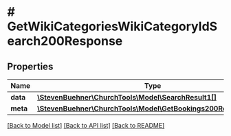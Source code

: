 # # GetWikiCategoriesWikiCategoryIdSearch200Response

## Properties

Name | Type | Description | Notes
------------ | ------------- | ------------- | -------------
**data** | [**\StevenBuehner\ChurchTools\Model\SearchResult1[]**](SearchResult1.md) |  | [optional]
**meta** | [**\StevenBuehner\ChurchTools\Model\GetBookings200ResponseMeta**](GetBookings200ResponseMeta.md) |  | [optional]

[[Back to Model list]](../../README.md#models) [[Back to API list]](../../README.md#endpoints) [[Back to README]](../../README.md)
